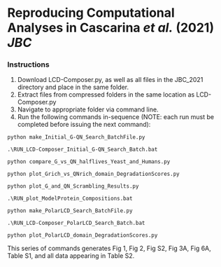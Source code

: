 # Reproducing Computational Analyses in Cascarina *et al.* (2021) *JBC*

### Instructions
1. Download LCD-Composer.py, as well as all files in the JBC_2021 directory and place in the same folder.
2. Extract files from compressed folders in the same location as LCD-Composer.py
4. Navigate to appropriate folder via command line.
5. Run the following commands in-sequence (NOTE: each run must be completed before issuing the next command):

```
python make_Initial_G-QN_Search_BatchFile.py
```

```
.\RUN_LCD-Composer_Initial_G-QN_Search_Batch.bat
```

```
python compare_G_vs_QN_halflives_Yeast_and_Humans.py
```

```
python plot_Grich_vs_QNrich_domain_DegradationScores.py
```

```
python plot_G_and_QN_Scrambling_Results.py
```

```
.\RUN_plot_ModelProtein_Compositions.bat
```

```
python make_PolarLCD_Search_BatchFile.py
```

```
.\RUN_LCD-Composer_PolarLCD_Search_Batch.bat
```

```
python plot_PolarLCD_domain_DegradationScores.py
```

This series of commands generates Fig 1, Fig 2, Fig S2, Fig 3A, Fig 6A, Table S1, and all data appearing in Table S2.
